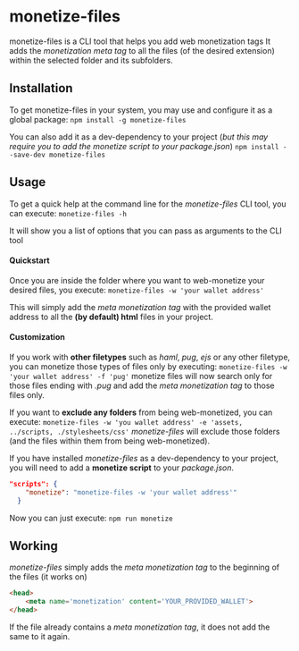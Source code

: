 # monetize-files

monetize-files is a CLI tool that helps you add web monetization tags
It adds the *monetization meta tag*  to all the files (of the desired extension) within the selected folder and its subfolders.

## Installation

To get monetize-files in your system, you may use and configure it as a global package:
`npm install -g monetize-files`

You can also add it as a dev-dependency to your project (*but this may require you to add the monetize script to your package.json*)
`npm install --save-dev monetize-files`

## Usage

To get a quick help at the command line for the *monetize-files* CLI tool, you can execute:
`monetize-files -h`

It will show you a list of options that you can pass as arguments to the CLI tool

#### Quickstart

Once you are inside the folder where you want to web-monetize your desired files, you execute:
`monetize-files -w 'your wallet address'`

This will simply add the *meta monetization tag* with the provided wallet address to all the **(by default) html** files in your project.

#### Customization

If you work with **other filetypes** such as *haml*, *pug*, *ejs* or any other filetype, you can monetize those types of files only by executing:
`monetize-files -w 'your wallet address' -f 'pug'`
monetize files will now search only for those files ending with *.pug* and add the *meta monetization tag* to those files only.

If you want to **exclude any folders** from being web-monetized, you can execute:
`monetize-files -w 'you wallet address' -e 'assets, ../scripts, ./stylesheets/css'`
*monetize-files* will exclude those folders (and the files within them from being web-monetized).

If you have installed *monetize-files* as a dev-dependency to your project, you will need to add a **monetize script** to your *package.json*.
```json
"scripts": {
    "monetize": "monetize-files -w 'your wallet address'"
  }
```
Now you can just execute:
`npm run monetize`


## Working

*monetize-files* simply adds the *meta monetization tag* to the beginning of the files (it works on)

```html
<head>
    <meta name='monetization' content='YOUR_PROVIDED_WALLET'>
</head>
```

If the file already contains a *meta monetization tag*, it does not add the same to it again.